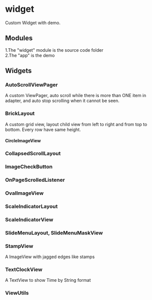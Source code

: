 # widget
Custom Widget with demo.

## Modules  
1.The "widget" module is the source code folder  
2.The "app" is the demo  

## Widgets

### AutoScrollViewPager
A custom ViewPager, auto scroll while there is more than ONE item in adapter, and auto stop scrolling when it cannot be seen.

### BrickLayout
A custom grid view, layout child view from left to right and from top to bottom. Every row have same height.

#### CircleImageView

### CollapsedScrollLayout

### ImageCheckButton

### OnPageScrolledListener

### OvalImageView

### ScaleIndicatorLayout

### ScaleIndicatorView

### SlideMenuLayout, SlideMenuMaskView

### StampView
A ImageView with jagged edges like stamps

### TextClockView
A TextView to show Time by String format

### ViewUtils
